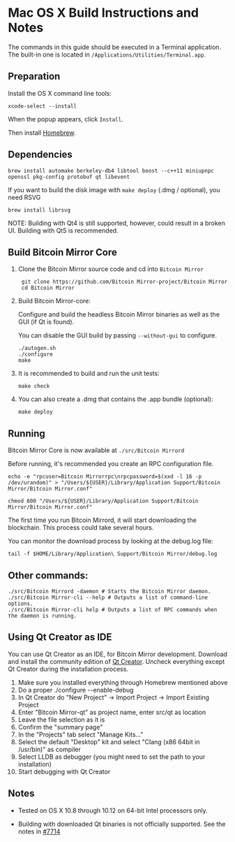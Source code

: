 Mac OS X Build Instructions and Notes
====================================
The commands in this guide should be executed in a Terminal application.
The built-in one is located in `/Applications/Utilities/Terminal.app`.

Preparation
-----------
Install the OS X command line tools:

`xcode-select --install`

When the popup appears, click `Install`.

Then install [Homebrew](https://brew.sh).

Dependencies
----------------------

    brew install automake berkeley-db4 libtool boost --c++11 miniupnpc openssl pkg-config protobuf qt libevent

If you want to build the disk image with `make deploy` (.dmg / optional), you need RSVG

    brew install librsvg

NOTE: Building with Qt4 is still supported, however, could result in a broken UI. Building with Qt5 is recommended.

Build Bitcoin Mirror Core
------------------------

1. Clone the Bitcoin Mirror source code and cd into `Bitcoin Mirror`

        git clone https://github.com/Bitcoin Mirror-project/Bitcoin Mirror
        cd Bitcoin Mirror

2.  Build Bitcoin Mirror-core:

    Configure and build the headless Bitcoin Mirror binaries as well as the GUI (if Qt is found).

    You can disable the GUI build by passing `--without-gui` to configure.

        ./autogen.sh
        ./configure
        make

3.  It is recommended to build and run the unit tests:

        make check

4.  You can also create a .dmg that contains the .app bundle (optional):

        make deploy

Running
-------

Bitcoin Mirror Core is now available at `./src/Bitcoin Mirrord`

Before running, it's recommended you create an RPC configuration file.

    echo -e "rpcuser=Bitcoin Mirrorrpc\nrpcpassword=$(xxd -l 16 -p /dev/urandom)" > "/Users/${USER}/Library/Application Support/Bitcoin Mirror/Bitcoin Mirror.conf"

    chmod 600 "/Users/${USER}/Library/Application Support/Bitcoin Mirror/Bitcoin Mirror.conf"

The first time you run Bitcoin Mirrord, it will start downloading the blockchain. This process could take several hours.

You can monitor the download process by looking at the debug.log file:

    tail -f $HOME/Library/Application\ Support/Bitcoin Mirror/debug.log

Other commands:
-------

    ./src/Bitcoin Mirrord -daemon # Starts the Bitcoin Mirror daemon.
    ./src/Bitcoin Mirror-cli --help # Outputs a list of command-line options.
    ./src/Bitcoin Mirror-cli help # Outputs a list of RPC commands when the daemon is running.

Using Qt Creator as IDE
------------------------
You can use Qt Creator as an IDE, for Bitcoin Mirror development.
Download and install the community edition of [Qt Creator](https://www.qt.io/download/).
Uncheck everything except Qt Creator during the installation process.

1. Make sure you installed everything through Homebrew mentioned above
2. Do a proper ./configure --enable-debug
3. In Qt Creator do "New Project" -> Import Project -> Import Existing Project
4. Enter "Bitcoin Mirror-qt" as project name, enter src/qt as location
5. Leave the file selection as it is
6. Confirm the "summary page"
7. In the "Projects" tab select "Manage Kits..."
8. Select the default "Desktop" kit and select "Clang (x86 64bit in /usr/bin)" as compiler
9. Select LLDB as debugger (you might need to set the path to your installation)
10. Start debugging with Qt Creator

Notes
-----

* Tested on OS X 10.8 through 10.12 on 64-bit Intel processors only.

* Building with downloaded Qt binaries is not officially supported. See the notes in [#7714](https://github.com/bitcoin/bitcoin/issues/7714)
